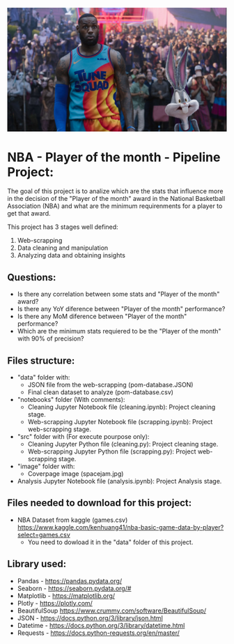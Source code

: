 ![portada](https://github.com/ccastroblua/nba-potm-project/blob/main/images/spacejam.jpg)

# NBA - Player of the month - Pipeline Project:

The goal of this project is to analize which are the stats that influence more in the decision of the "Player of the month" award in the National Basketball Association (NBA) and what are the minimum requirenments for a player to get that award.

This project has 3 stages well defined:
1. Web-scrapping
2. Data cleaning and manipulation
3. Analyzing data and obtaining insights


## Questions:

- Is there any correlation between some stats and "Player of the month" award?
- Is there any YoY diference between "Player of the month" performance?
- Is there any MoM diference between "Player of the month" performance?
- Which are the minimum stats requiered to be the "Player of the month" with 90% of precision?


## Files structure:

- "data" folder with:
    - JSON file from the web-scrapping (pom-database.JSON)
    - Final clean dataset to analyze (pom-database.csv)
- "notebooks" folder (With comments): 
    - Cleaning Jupyter Notebook file (cleaning.ipynb): Project cleaning stage.
    - Web-scrapping Jupyter Notebook file (scrapping.ipynb): Project web-scrapping stage.
- "src" folder with (For execute pourpose only):
    - Cleaning Jupyter Python file (cleaning.py): Project cleaning stage.
    - Web-scrapping Jupyter Python file (scrapping.py): Project web-scrapping stage.
- "image" folder with:
    - Coverpage image (spacejam.jpg)
- Analysis Jupyter Notebook file (analysis.ipynb): Project Analysis stage.

## Files needed to download for this project:

- NBA Dataset from kaggle (games.csv) <https://www.kaggle.com/kenhuang41/nba-basic-game-data-by-player?select=games.csv> 
    - You need to dowload it in the "data" folder of this project.

## Library used:

- Pandas - <https://pandas.pydata.org/>
- Seaborn - <https://seaborn.pydata.org/#>
- Matplotlib - <https://matplotlib.org/>
- Plotly - <https://plotly.com/>
- BeautifulSoup <https://www.crummy.com/software/BeautifulSoup/>
- JSON - <https://docs.python.org/3/library/json.html>
- Datetime - <https://docs.python.org/3/library/datetime.html>
- Requests - <https://docs.python-requests.org/en/master/>